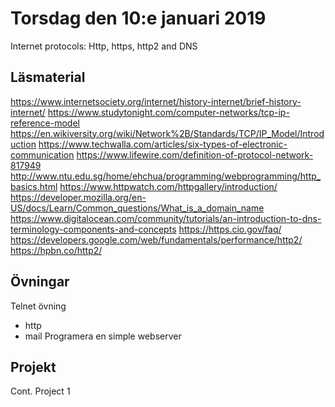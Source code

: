 # Torsdag den 10:e januari 2019

Internet protocols: Http, https, http2 and DNS

## Läsmaterial
https://www.internetsociety.org/internet/history-internet/brief-history-internet/
https://www.studytonight.com/computer-networks/tcp-ip-reference-model
https://en.wikiversity.org/wiki/Network%2B/Standards/TCP/IP_Model/Introduction
https://www.techwalla.com/articles/six-types-of-electronic-communication
https://www.lifewire.com/definition-of-protocol-network-817949
http://www.ntu.edu.sg/home/ehchua/programming/webprogramming/http_basics.html
https://www.httpwatch.com/httpgallery/introduction/
https://developer.mozilla.org/en-US/docs/Learn/Common_questions/What_is_a_domain_name
https://www.digitalocean.com/community/tutorials/an-introduction-to-dns-terminology-components-and-concepts
https://https.cio.gov/faq/
https://developers.google.com/web/fundamentals/performance/http2/
https://hpbn.co/http2/

## Övningar
Telnet övning
- http
- mail
Programera en simple webserver

## Projekt
Cont. Project 1